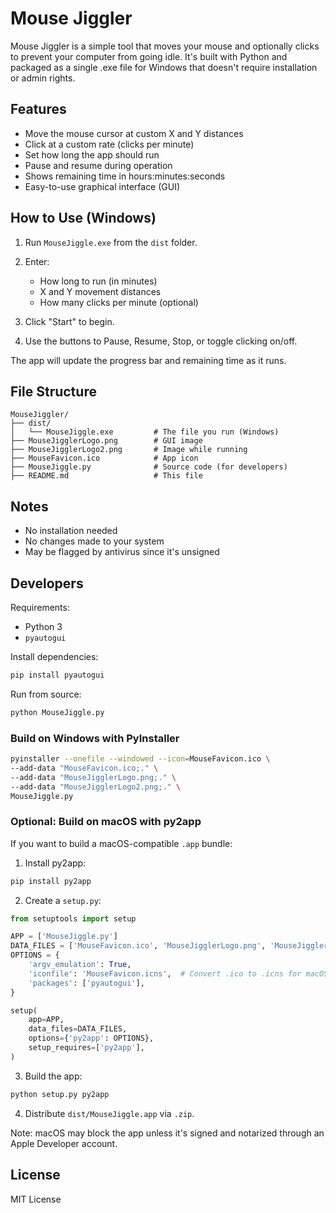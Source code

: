 # Mouse Jiggler

Mouse Jiggler is a simple tool that moves your mouse and optionally clicks to prevent your computer from going idle. It's built with Python and packaged as a single .exe file for Windows that doesn't require installation or admin rights.

## Features

* Move the mouse cursor at custom X and Y distances
* Click at a custom rate (clicks per minute)
* Set how long the app should run
* Pause and resume during operation
* Shows remaining time in hours\:minutes\:seconds
* Easy-to-use graphical interface (GUI)

## How to Use (Windows)

1. Run `MouseJiggle.exe` from the `dist` folder.
2. Enter:

   * How long to run (in minutes)
   * X and Y movement distances
   * How many clicks per minute (optional)
3. Click "Start" to begin.
4. Use the buttons to Pause, Resume, Stop, or toggle clicking on/off.

The app will update the progress bar and remaining time as it runs.

## File Structure

```
MouseJiggler/
├── dist/
│   └── MouseJiggle.exe         # The file you run (Windows)
├── MouseJigglerLogo.png        # GUI image
├── MouseJigglerLogo2.png       # Image while running
├── MouseFavicon.ico            # App icon
├── MouseJiggle.py              # Source code (for developers)
├── README.md                   # This file
```

## Notes

* No installation needed
* No changes made to your system
* May be flagged by antivirus since it's unsigned

## Developers

Requirements:

* Python 3
* `pyautogui`

Install dependencies:

```bash
pip install pyautogui
```

Run from source:

```bash
python MouseJiggle.py
```

### Build on Windows with PyInstaller

```bash
pyinstaller --onefile --windowed --icon=MouseFavicon.ico \
--add-data "MouseFavicon.ico;." \
--add-data "MouseJigglerLogo.png;." \
--add-data "MouseJigglerLogo2.png;." \
MouseJiggle.py
```

### Optional: Build on macOS with py2app

If you want to build a macOS-compatible `.app` bundle:

1. Install py2app:

```bash
pip install py2app
```

2. Create a `setup.py`:

```python
from setuptools import setup

APP = ['MouseJiggle.py']
DATA_FILES = ['MouseFavicon.ico', 'MouseJigglerLogo.png', 'MouseJigglerLogo2.png']
OPTIONS = {
    'argv_emulation': True,
    'iconfile': 'MouseFavicon.icns',  # Convert .ico to .icns for macOS
    'packages': ['pyautogui'],
}

setup(
    app=APP,
    data_files=DATA_FILES,
    options={'py2app': OPTIONS},
    setup_requires=['py2app'],
)
```

3. Build the app:

```bash
python setup.py py2app
```

4. Distribute `dist/MouseJiggle.app` via `.zip`.

Note: macOS may block the app unless it's signed and notarized through an Apple Developer account.

## License

MIT License
